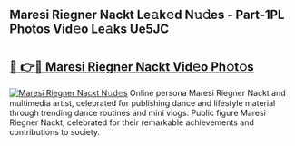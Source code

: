 ## Maresi Riegner Nackt Le𝚊k𝚎d N𝚞𝚍es - Part-1PL Photos Vid𝚎o Le𝚊ks Ue5JC

# <h2><a href="http://fb2pbl.evod.top/?m=Maresi+Riegner+Nackt">🔗 👉🔴 Maresi Riegner Nackt Vid𝚎o Ph𝚘t𝚘s</a></h2>

[![Maresi Riegner Nackt N𝚞d𝚎s](https://i.imgur.com/8V9OHl7.gif)](http://fb2pbl.evod.top/?m=Maresi+Riegner+Nackt)
Online persona Maresi Riegner Nackt and multimedia artist, celebrated for publishing dance and lifestyle material through trending dance routines and mini vlogs. Public figure Maresi Riegner Nackt, celebrated for their remarkable achievements and contributions to society. 
